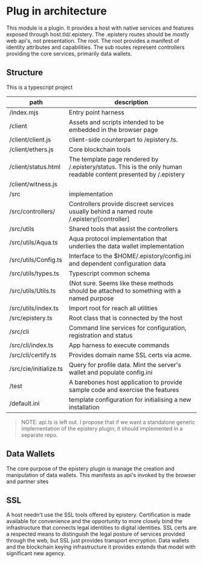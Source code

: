 # Plug in architecture

This module is a plugin. It provides a host with native services and features exposed through
host.tld/.epistery. The .epistery routes should be mostly web api's, not presentation. The
root. The root provides a manifest of identity attributes and capabilities. The sub routes
represent controllers providing the core services, primarily data wallets.

## Structure
This is a typescript project

| path                   | description                                                                                                      |
|------------------------|------------------------------------------------------------------------------------------------------------------|
| /index.mjs             | Entry point harness                                                                                              |
| /client                | Assets and scripts intended to be embedded in the browser page                                                   |
| /client/client.js      | client-side counterpart to /epistery.ts.                                                                         |
| /client/ethers.js      | Core blockchain tools                                                                                            |
| /client/status.html    | The template page rendered by /.epistery/status. This is the only human readable content presented by /.epistery |
| /client/witness.js     |                                                                                                                  |
| /src                   | implementation                                                                                                   |
| /src/controllers/      | Controllers provide discreet services usually behind a named route /.epistery/[controller]                       |
| /src/utils             | Shared tools that assist the controllers                                                                         |
| /src/utils/Aqua.ts     | Aqua protocol implementation that underlies the data wallet implementation                                       |
| /src/utils/Config.ts   | Interface to the $HOME/.epistory/config.ini and dependent configuration data                                     |
| /src/utils/types.ts    | Typescript common schema                                                                                         |
| /src/utils/Utils.ts    | (Not sure. Seems like these methods should be attached to something with a named purpose                         |
| /src/utils/index.ts    | Import root for reach all utilities                                                                              |
| /src/epistery.ts       | Root class that is connected by the host                                                                         |
| /src/cli               | Command line services for configuration, registration and status                                                 |
| /src/cli/index.ts      | App harness to execute commands                                                                                  |
| /src/cli/certify.ts    | Provides domain name SSL certs via acme.                                                                         |
| /src/cie/initialize.ts | Query for profile data. Mint the server's wallet and populate config.ini                                         |                                                                                
| /test                  | A barebones host application to provide sample code and exercise the features                                    |
| /default.ini           | template configuration for initialising a new installation                                                       |

>NOTE: api.ts is left out. I propose that if we want a standalone generic implementation of the epistery plugin,
> it should implemented in a separate repo.

## Data Wallets
The core purpose of the epistery plugin is manage the creation and manipulation of data wallets. This manifests as api's
invoked by the browser and partner sites

## SSL
A host needn't use the SSL tools offered by epistery. Certification is made available for convenience and the opportunity to more
closely bind the infrastructure that connects legal identities to digital identities. SSL certs are a respected means to
distinguish the legal posture of services provided through the web, but SSL just provides transport encryption. Data wallets
and the blockchain keying infrastructure it provides extends that model with significant new agency.